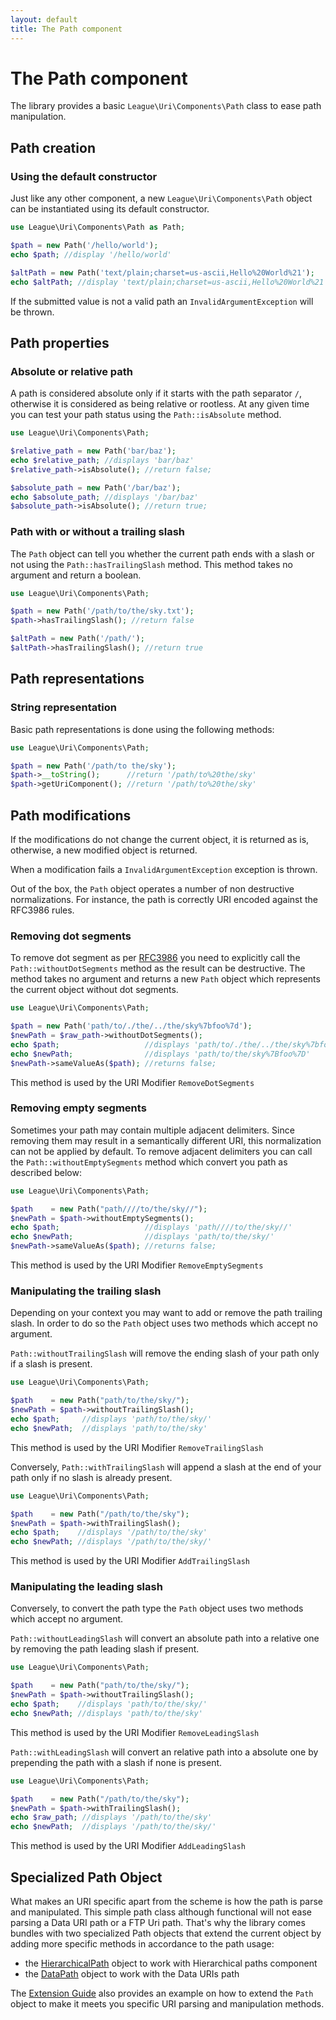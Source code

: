 ```yaml
---
layout: default
title: The Path component
---
```


# The Path component

The library provides a basic `League\Uri\Components\Path` class to ease path manipulation.

## Path creation

### Using the default constructor

Just like any other component, a new `League\Uri\Components\Path` object can be instantiated using its default constructor.

~~~php
use League\Uri\Components\Path as Path;

$path = new Path('/hello/world');
echo $path; //display '/hello/world'

$altPath = new Path('text/plain;charset=us-ascii,Hello%20World%21');
echo $altPath; //display 'text/plain;charset=us-ascii,Hello%20World%21'
~~~

<p class="message-warning">If the submitted value is not a valid path an <code>InvalidArgumentException</code> will be thrown.</p>

## Path properties

### Absolute or relative path

A path is considered absolute only if it starts with the path separator `/`, otherwise it is considered as being relative or rootless. At any given time you can test your path status using the `Path::isAbsolute` method.

~~~php
use League\Uri\Components\Path;

$relative_path = new Path('bar/baz');
echo $relative_path; //displays 'bar/baz'
$relative_path->isAbsolute(); //return false;

$absolute_path = new Path('/bar/baz');
echo $absolute_path; //displays '/bar/baz'
$absolute_path->isAbsolute(); //return true;
~~~

### Path with or without a trailing slash

The `Path` object can tell you whether the current path ends with a slash or not using the `Path::hasTrailingSlash` method. This method takes no argument and return a boolean.

~~~php
use League\Uri\Components\Path;

$path = new Path('/path/to/the/sky.txt');
$path->hasTrailingSlash(); //return false

$altPath = new Path('/path/');
$altPath->hasTrailingSlash(); //return true
~~~

## Path representations

### String representation

Basic path representations is done using the following methods:

~~~php
use League\Uri\Components\Path;

$path = new Path('/path/to the/sky');
$path->__toString();      //return '/path/to%20the/sky'
$path->getUriComponent(); //return '/path/to%20the/sky'
~~~

## Path modifications

<p class="message-notice">If the modifications do not change the current object, it is returned as is, otherwise, a new modified object is returned.</p>

<p class="message-warning">When a modification fails a <code>InvalidArgumentException</code> exception is thrown.</p>

Out of the box, the `Path` object operates a number of non destructive normalizations. For instance, the path is correctly URI encoded against the RFC3986 rules.

### Removing dot segments

To remove dot segment as per [RFC3986](https://tools.ietf.org/html/rfc3986#section-6) you need to explicitly call the `Path::withoutDotSegments` method as the result can be destructive. The method takes no argument and returns a new `Path` object which represents the current object without dot segments.

~~~php
use League\Uri\Components\Path;

$path = new Path('path/to/./the/../the/sky%7bfoo%7d');
$newPath = $raw_path->withoutDotSegments();
echo $path;                   //displays 'path/to/./the/../the/sky%7bfoo%7d'
echo $newPath;                //displays 'path/to/the/sky%7Bfoo%7D'
$newPath->sameValueAs($path); //returns false;
~~~

<p class="message-notice">This method is used by the URI Modifier <code>RemoveDotSegments</code></p>

### Removing empty segments

Sometimes your path may contain multiple adjacent delimiters. Since removing them may result in a semantically different URI, this normalization can not be applied by default. To remove adjacent delimiters you can call the `Path::withoutEmptySegments` method which convert you path as described below:

~~~php
use League\Uri\Components\Path;

$path    = new Path("path////to/the/sky//");
$newPath = $path->withoutEmptySegments();
echo $path;                   //displays 'path////to/the/sky//'
echo $newPath;                //displays 'path/to/the/sky/'
$newPath->sameValueAs($path); //returns false;
~~~

<p class="message-notice">This method is used by the URI Modifier <code>RemoveEmptySegments</code></p>

### Manipulating the trailing slash

Depending on your context you may want to add or remove the path trailing slash. In order to do so the `Path` object uses two methods which accept no argument.

`Path::withoutTrailingSlash` will remove the ending slash of your path only if a slash is present.

~~~php
use League\Uri\Components\Path;

$path    = new Path("path/to/the/sky/");
$newPath = $path->withoutTrailingSlash();
echo $path;     //displays 'path/to/the/sky/'
echo $newPath;  //displays 'path/to/the/sky'
~~~

<p class="message-notice">This method is used by the URI Modifier <code>RemoveTrailingSlash</code></p>

Conversely, `Path::withTrailingSlash` will append a slash at the end of your path only if no slash is already present.

~~~php
use League\Uri\Components\Path;

$path    = new Path("/path/to/the/sky");
$newPath = $path->withTrailingSlash();
echo $path;    //displays '/path/to/the/sky'
echo $newPath; //displays '/path/to/the/sky/'
~~~

<p class="message-notice">This method is used by the URI Modifier <code>AddTrailingSlash</code></p>

### Manipulating the leading slash

Conversely, to convert the path type the `Path` object uses two methods which accept no argument.

`Path::withoutLeadingSlash` will convert an absolute path into a relative one by removing the path leading slash if present.

~~~php
use League\Uri\Components\Path;

$path    = new Path("path/to/the/sky/");
$newPath = $path->withoutTrailingSlash();
echo $path;    //displays 'path/to/the/sky/'
echo $newPath; //displays 'path/to/the/sky'
~~~

<p class="message-notice">This method is used by the URI Modifier <code>RemoveLeadingSlash</code></p>

`Path::withLeadingSlash` will convert an relative path into a absolute one by prepending the path with a slash if none is present.

~~~php
use League\Uri\Components\Path;

$path    = new Path("/path/to/the/sky");
$newPath = $path->withTrailingSlash();
echo $raw_path; //displays '/path/to/the/sky'
echo $newPath;  //displays '/path/to/the/sky/'
~~~

<p class="message-notice">This method is used by the URI Modifier <code>AddLeadingSlash</code></p>

## Specialized Path Object

What makes an URI specific apart from the scheme is how the path is parse and manipulated. This simple path class although functional will not ease parsing a Data URI path or a FTP Uri path. That's why the library comes bundles with two specialized Path objects that extend the current object by adding more specific methods in accordance to the path usage:

- the [HierarchicalPath](/4.0/components/hierarchical-path/) object to work with Hierarchical paths component
- the [DataPath](/4.0/components/datauri-path/) object to work with the Data URIs path

The [Extension Guide](/4.0/uri/extension/#mailto-interfaces) also provides an example on how to extend the `Path` object to make it meets you specific URI parsing and manipulation methods.

